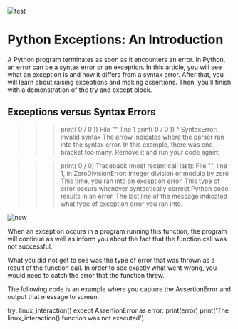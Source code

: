 ![test](https://files.realpython.com/media/Python_Exceptions_Watermark.47f814fbeced.jpg)

# Python Exceptions: An Introduction


A Python program terminates as soon as it encounters an error. In Python,
an error can be a syntax error or an exception. In this article,
you will see what an exception is and how it differs from a syntax error. 
After that, you will learn about raising exceptions and making assertions. 
Then, you’ll finish with a demonstration of the try and except block.

## Exceptions versus Syntax Errors

>>> print( 0 / 0 ))
  File "<stdin>", line 1
    print( 0 / 0 ))
                  ^
SyntaxError: invalid syntax
The arrow indicates where the parser ran into the syntax error. In this example,
  there was one bracket too many. Remove it and run your code again:

>>> print( 0 / 0)
Traceback (most recent call last):
  File "<stdin>", line 1, in <module>
ZeroDivisionError: integer division or modulo by zero
This time, you ran into an exception error. This type of error occurs whenever syntactically correct Python code results in an error. 
  The last line of the message indicated what type of exception error you ran into.
  
  ![new](https://files.realpython.com/media/try_except.c94eabed2c59.png)
  
  When an exception occurs in a program running this function, the program will continue as well as inform you about the fact that the function call was not successful.

What you did not get to see was the type of error that was thrown as a result of the function call. In order to see exactly what went wrong, you would need to catch the error that the function threw.

The following code is an example where you capture the AssertionError and output that message to screen:

try:
    linux_interaction()
except AssertionError as error:
    print(error)
    print('The linux_interaction() function was not executed')
